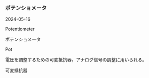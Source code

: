 <article id="ポテンショメータ">

### ポテンショメータ

<p class="st_update_header">2024-05-16</p>
<p class="st_name_header_en">Potentiometer</p>
<p class="st_name_header_jp">ポテンショメータ</p>
<p class="st_name_header_abbreviation">Pot</p>
<div class="article_explanation">電圧を調整するための可変抵抗器。アナログ信号の調整に用いられる。</div>
<p class="st_name_header_synonyms">可変抵抗器</p>
</article>
